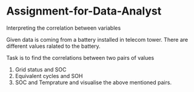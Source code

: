 # Assignment-for-Data-Analyst
Interpreting the correlation between variables

Given data is coming from a battery installed in telecom tower. 
There are different values ralated to the battery.

Task is to find the correlations between two pairs of values
   1) Grid status and SOC
   2) Equivalent cycles and SOH
   3) SOC and Temprature
   and visualise the above mentioned pairs.
   
